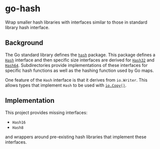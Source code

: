 # go-hash

Wrap smaller hash libraries with interfaces similar to those in standard library hash interface.

## Background

The Go standard library defines the [`hash`](https://pkg.go.dev/hash) package.
This package defines a [`Hash`](https://pkg.go.dev/hash#Hash) interface
and then specific size interfaces are derived for
[`Hash32`](https://pkg.go.dev/hash#Hash32)
and [`Hash64`](https://pkg.go.dev/hash#Hash64).
Subdirectories provide implementations of these interfaces for specific hash functions
as well as the hashing function used by Go maps.

One feature of the `Hash` interface is that it derives from `io.Writer`.
This allows types that implement `Hash` to be used with
[`io.Copy()`](https://pkg.go.dev/io#Copy).

## Implementation

This project provides missing interfaces:

* `Hash16`
* `Hash8`

and wrappers around pre-existing hash libraries that implement these interfaces.
